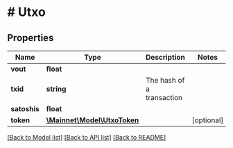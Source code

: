 # # Utxo

## Properties

Name | Type | Description | Notes
------------ | ------------- | ------------- | -------------
**vout** | **float** |  | 
**txid** | **string** | The hash of a transaction | 
**satoshis** | **float** |  | 
**token** | [**\Mainnet\Model\UtxoToken**](UtxoToken.md) |  | [optional] 

[[Back to Model list]](../../README.md#documentation-for-models) [[Back to API list]](../../README.md#documentation-for-api-endpoints) [[Back to README]](../../README.md)



